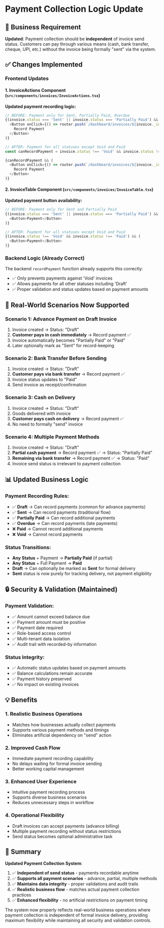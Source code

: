 # Payment Collection Logic Update

## 🎯 Business Requirement
**Updated**: Payment collection should be **independent** of invoice send status. Customers can pay through various means (cash, bank transfer, cheque, UPI, etc.) without the invoice being formally "sent" via the system.

## ✅ Changes Implemented

### Frontend Updates

#### 1. InvoiceActions Component (`src/components/invoices/InvoiceActions.tsx`)
**Updated payment recording logic:**
```javascript
// BEFORE: Payment only for Sent, Partially Paid, Overdue
{(invoice.status === 'Sent' || invoice.status === 'Partially Paid') && (
  <Button onClick={() => router.push(`/dashboard/invoices/${invoice._id}/record-payment`)}>
    Record Payment
  </Button>
)}

// AFTER: Payment for all statuses except Void and Paid
const canRecordPayment = invoice.status !== 'Void' && invoice.status !== 'Paid';

{canRecordPayment && (
  <Button onClick={() => router.push(`/dashboard/invoices/${invoice._id}/record-payment`)}>
    Record Payment
  </Button>
)}
```

#### 2. InvoiceTable Component (`src/components/invoices/InvoiceTable.tsx`)
**Updated payment button availability:**
```javascript
// BEFORE: Payment only for Sent and Partially Paid
{(invoice.status === 'Sent' || invoice.status === 'Partially Paid') && (
  <Button>Payment</Button>
)}

// AFTER: Payment for all statuses except Void and Paid
{(invoice.status !== 'Void' && invoice.status !== 'Paid') && (
  <Button>Payment</Button>
)}
```

### Backend Logic (Already Correct)
The backend `recordPayment` function already supports this correctly:
- ✅ Only prevents payments against 'Void' invoices
- ✅ Allows payments for all other statuses including 'Draft'
- ✅ Proper validation and status updates based on payment amounts

## 🚀 Real-World Scenarios Now Supported

### Scenario 1: Advance Payment on Draft Invoice
1. Invoice created → Status: "Draft"
2. **Customer pays in cash immediately** → Record payment ✅
3. Invoice automatically becomes "Partially Paid" or "Paid"
4. Later optionally mark as "Sent" for record-keeping

### Scenario 2: Bank Transfer Before Sending
1. Invoice created → Status: "Draft"
2. **Customer pays via bank transfer** → Record payment ✅
3. Invoice status updates to "Paid"
4. Send invoice as receipt/confirmation

### Scenario 3: Cash on Delivery
1. Invoice created → Status: "Draft"
2. Goods delivered with invoice
3. **Customer pays cash on delivery** → Record payment ✅
4. No need to formally "send" invoice

### Scenario 4: Multiple Payment Methods
1. Invoice created → Status: "Draft"
2. **Partial cash payment** → Record payment ✅ → Status: "Partially Paid"
3. **Remaining via bank transfer** → Record payment ✅ → Status: "Paid"
4. Invoice send status is irrelevant to payment collection

## 📊 Updated Business Logic

### Payment Recording Rules:
- ✅ **Draft** → Can record payments (common for advance payments)
- ✅ **Sent** → Can record payments (traditional flow)
- ✅ **Partially Paid** → Can record additional payments
- ✅ **Overdue** → Can record payments (late payments)
- ❌ **Paid** → Cannot record additional payments
- ❌ **Void** → Cannot record payments

### Status Transitions:
- **Any Status** + Payment → **Partially Paid** (if partial)
- **Any Status** + Full Payment → **Paid**
- **Draft** → Can optionally be marked as **Sent** for formal delivery
- **Sent** status is now purely for tracking delivery, not payment eligibility

## 🔒 Security & Validation (Maintained)

### Payment Validation:
- ✅ Amount cannot exceed balance due
- ✅ Payment amount must be positive
- ✅ Payment date required
- ✅ Role-based access control
- ✅ Multi-tenant data isolation
- ✅ Audit trail with recorded-by information

### Status Integrity:
- ✅ Automatic status updates based on payment amounts
- ✅ Balance calculations remain accurate
- ✅ Payment history preserved
- ✅ No impact on existing invoices

## 💡 Benefits

### 1. **Realistic Business Operations**
- Matches how businesses actually collect payments
- Supports various payment methods and timings
- Eliminates artificial dependency on "send" action

### 2. **Improved Cash Flow**
- Immediate payment recording capability
- No delays waiting for formal invoice sending
- Better working capital management

### 3. **Enhanced User Experience**
- Intuitive payment recording process
- Supports diverse business scenarios
- Reduces unnecessary steps in workflow

### 4. **Operational Flexibility**
- Draft invoices can accept payments (advance billing)
- Multiple payment recording without status restrictions
- Send status becomes optional administrative task

## 📝 Summary

**Updated Payment Collection System**:
1. ✅ **Independent of send status** - payments recordable anytime
2. ✅ **Supports all payment scenarios** - advance, partial, multiple methods
3. ✅ **Maintains data integrity** - proper validations and audit trails
4. ✅ **Realistic business flow** - matches actual payment collection practices
5. ✅ **Enhanced flexibility** - no artificial restrictions on payment timing

The system now properly reflects real-world business operations where payment collection is independent of formal invoice delivery, providing maximum flexibility while maintaining all security and validation controls. 